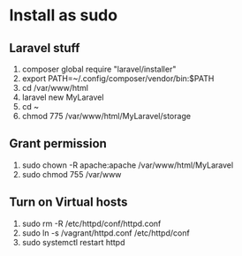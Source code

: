 # Install as sudo
## Laravel stuff
1. composer global require "laravel/installer"
1. export PATH=~/.config/composer/vendor/bin:$PATH
1. cd /var/www/html
1. laravel new MyLaravel
1. cd ~
1. chmod 775 /var/www/html/MyLaravel/storage

## Grant permission
1. sudo chown -R apache:apache /var/www/html/MyLaravel
1. sudo chmod 755 /var/www

## Turn on Virtual hosts
1. sudo rm -R /etc/httpd/conf/httpd.conf
1. sudo ln -s /vagrant/httpd.conf /etc/httpd/conf
1. sudo systemctl restart httpd
